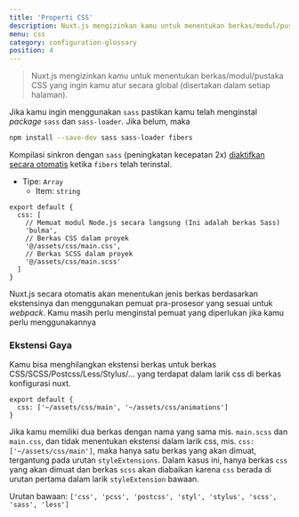 ```yaml
---
title: 'Properti CSS'
description: Nuxt.js mengizinkan kamu untuk menentukan berkas/modul/pustaka CSS yang ingin kamu atur secara global (disertakan dalam setiap halaman).
menu: css
category: configuration-glossary
position: 4
---
```


> Nuxt.js mengizinkan kamu untuk menentukan berkas/modul/pustaka CSS yang ingin kamu atur secara global (disertakan dalam setiap halaman).

Jika kamu ingin menggunakan `sass` pastikan kamu telah menginstal _package_ `sass` dan `sass-loader`. Jika belum, maka

```sh
npm install --save-dev sass sass-loader fibers
```

<base-alert type="info">Kompilasi sinkron dengan `sass` (peningkatan kecepatan 2x) [diaktifkan secara otomatis](https://github.com/webpack-contrib/sass-loader) ketika `fibers` telah terinstal.</base-alert>

- Tipe: `Array`
  - Item: `string`

```js{}[nuxt.config.js]
export default {
  css: [
    // Memuat modul Node.js secara langsung (Ini adalah berkas Sass)
    'bulma',
    // Berkas CSS dalam proyek
    '@/assets/css/main.css',
    // Berkas SCSS dalam proyek
    '@/assets/css/main.scss'
  ]
}
```

Nuxt.js secara otomatis akan menentukan jenis berkas berdasarkan ekstensinya dan menggunakan pemuat pra-prosesor yang sesuai untuk _webpack_. Kamu masih perlu menginstal pemuat yang diperlukan jika kamu perlu menggunakannya

### Ekstensi Gaya

Kamu bisa menghilangkan ekstensi berkas untuk berkas CSS/SCSS/Postcss/Less/Stylus/... yang terdapat dalam larik css di berkas konfigurasi nuxt.

```js{}[nuxt.config.js]
export default {
  css: ['~/assets/css/main', '~/assets/css/animations']
}
```

<base-alert>

Jika kamu memiliki dua berkas dengan nama yang sama mis. `main.scss` dan` main.css`, dan tidak menentukan ekstensi dalam larik css, mis. `css: ['~/assets/css/main']`, maka hanya satu berkas yang akan dimuat, tergantung pada urutan `styleExtensions`. Dalam kasus ini, hanya berkas `css` yang akan dimuat dan berkas `scss` akan diabaikan karena `css` berada di urutan pertama dalam larik `styleExtension` bawaan.

</base-alert>

Urutan bawaan: `['css', 'pcss', 'postcss', 'styl', 'stylus', 'scss', 'sass', 'less']`
